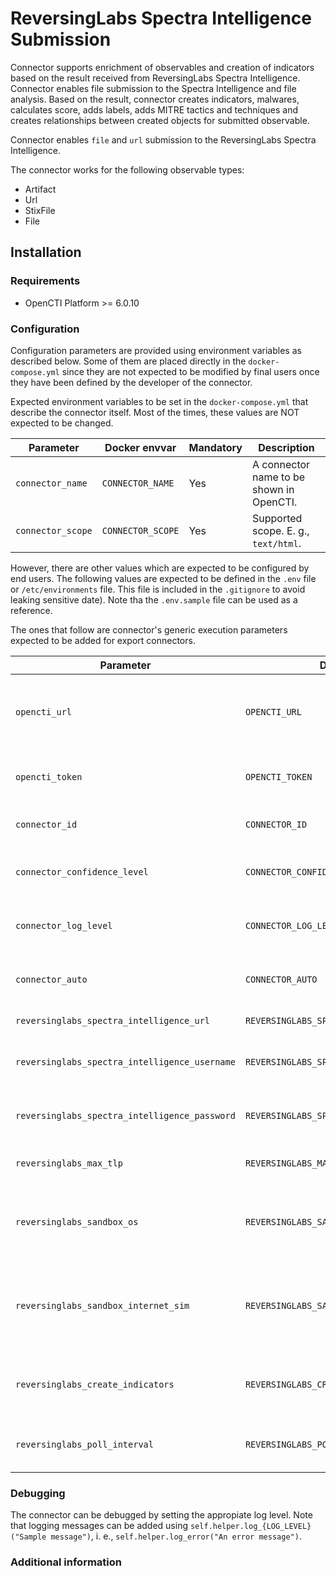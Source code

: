 # ReversingLabs Spectra Intelligence Submission

Connector supports enrichment of observables and creation of indicators based on the result received from ReversingLabs Spectra Intelligence. Connector enables file submission to the Spectra Intelligence and file analysis. Based on the result, connector creates indicators, malwares, calculates score, adds labels, adds MITRE tactics and techniques and creates relationships between created objects for submitted observable.

Connector enables `file` and `url` submission to the ReversingLabs Spectra Intelligence.

The connector works for the following observable types:
- Artifact
- Url
- StixFile
- File

## Installation

### Requirements

- OpenCTI Platform >= 6.0.10

### Configuration

Configuration parameters are provided using environment variables as described below. Some of them are placed directly in the `docker-compose.yml` since they are not expected to be modified by final users once they have been defined by the developer of the connector.

Expected environment variables to be set in the  `docker-compose.yml` that describe the connector itself.
Most of the times, these values are NOT expected to be changed.

| Parameter                            | Docker envvar                       | Mandatory    | Description                                                                                                                                                |
| ------------------------------------ | ----------------------------------- | ------------ | ---------------------------------------------------------------------------------------------------------------------------------------------------------- |
| `connector_name`                     | `CONNECTOR_NAME`                    | Yes          | A connector name to be shown in OpenCTI.                                                                                                                   |
| `connector_scope`                    | `CONNECTOR_SCOPE`                   | Yes          | Supported scope. E. g., `text/html`.                                                                                                                       |

However, there are other values which are expected to be configured by end users.
The following values are expected to be defined in the `.env` file or `/etc/environments` file.
This file is included in the `.gitignore` to avoid leaking sensitive date). 
Note tha the `.env.sample` file can be used as a reference.

The ones that follow are connector's generic execution parameters expected to be added for export connectors.

| Parameter                            | Docker envvar                       | Mandatory    | Description                                                                                                                                                |
| ------------------------------------ | ----------------------------------- | ------------ | ---------------------------------------------------------------------------------------------------------------------------------------------------------- |
| `opencti_url`                        | `OPENCTI_URL`                       | Yes          | The URL of the OpenCTI platform. Note that final `/` should be avoided. Example value: `http://opencti:8080`                                               |
| `opencti_token`                      | `OPENCTI_TOKEN`                     | Yes          | The default admin token configured in the OpenCTI platform parameters file.                                                                                |
| `connector_id`                       | `CONNECTOR_ID`                      | Yes          | A valid arbitrary `UUIDv4` that must be unique for this connector.                                                                                         |
| `connector_confidence_level`         | `CONNECTOR_CONFIDENCE_LEVEL`        | Yes          | The default confidence level for created sightings (a number between 1 and 4).                                                                             |
| `connector_log_level`                | `CONNECTOR_LOG_LEVEL`               | Yes          | The log level for this connector, could be `debug`, `info`, `warn` or `error` (less verbose).                                                              |
| `connector_auto`                     | `CONNECTOR_AUTO`                    | Yes          | Enable or disable auto-enrichment on observable (default: false)                                                                                           |
| `reversinglabs_spectra_intelligence_url`    | `REVERSINGLABS_SPECTRA_INTELLIGENCE_URL`   | Yes          | Default is data.reversinglabs.com                                                                                                            |
| `reversinglabs_spectra_intelligence_username`     | `REVERSINGLABS_SPECTRA_INTELLIGENCE_USERNAME`     | Yes       | User used to connect to the ReversingLabs Spectra Intelligence APIs                                                                |
| `reversinglabs_spectra_intelligence_password`     | `REVERSINGLABS_SPECTRA_INTELLIGENCE_PASSWORD`     | Yes       | Password for user used to connect to the ReversingLabs Spectra Intelligence APIs                                                   |
| `reversinglabs_max_tlp`              | `REVERSINGLABS_MAX_TLP`             | Yes          | Maximum TLP for entity that connector can enrich                                                                                                           |
| `reversinglabs_sandbox_os`           | `REVERSINGLABS_SANDBOX_OS`          | Yes          | The platform to execute the sample on. Supported values are `windows11`, `windows10`, `windows7`, `macos11`, `linux`                                       |
| `reversinglabs_sandbox_internet_sim` | `REVERSINGLABS_SANDBOX_INTERNET_SIM` | No          | If internet simulation is set to `true`, analysis will be performed without connecting to the internet and will use a simulated network instead            |
| `reversinglabs_create_indicators`    | `REVERSINGLABS_CREATE_INDICATORS`   | Yes          | Default: `true`. Create indicators from observable based on the results received from APIs                                                                 | 
| `reversinglabs_poll_interval`        | `REVERSINGLABS_POLL_INTERVAL`       | Yes          | Default: `250`. Interval in seconds which is used to obtain result of the analysis in for loop                                                             | 


### Debugging ###

The connector can be debugged by setting the appropiate log level.
Note that logging messages can be added using `self.helper.log_{LOG_LEVEL}("Sample message")`, i. e., `self.helper.log_error("An error message")`.

### Additional information
